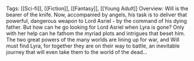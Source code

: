 Tags: [[Sci-fi]], [[Fiction]], [[Fantasy]], [[Young Adult]]
Overview:
Will is the bearer of the knife. Now, accompanied by angels, his task is to deliver that powerful, dangerous weapon to Lord Asriel - by the command of his dying father. But how can he go looking for Lord Asriel when Lyra is gone? Only with her help can he fathom the myriad plots and intrigues that beset him. The two great powers of the many worlds are lining up for war, and Will must find Lyra, for together they are on their way to battle, an inevitable journey that will even take them to the world of the dead...